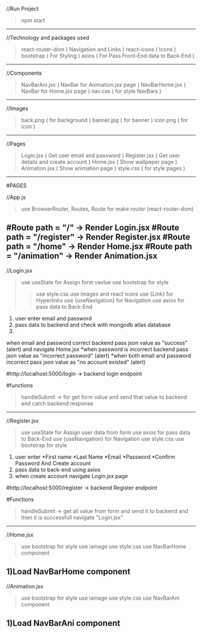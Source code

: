 //Run Project
>npm start
--------------


//Technology and packages used
>react-router-dom  ( Navigation and Links )
>react-icons       ( Icons )
>bootstrap         ( For Styling )
>axios             ( For Pass Front-End data to Back-End )
----------------------------------------------------------


//Components
>NavBarAni.jsx     ( NavBar for Animation.jsx page )
>NavBarHome.jsx    ( NavBar for Home.jsx page )
>nav.css           ( for style NavBars )
----------------------------------------------------------


//Images
>back.png          ( for background )
>banner.jpg        ( for banner )
>icon.png          ( for icon )
------------------------------------------------------------


//Pages
>Login.jsx          ( Get user email and password )
>Register.jsx       ( Get user details and create account )
>Home.jsx           ( Show wallpeper page )
>Animation.jsx      ( Show animation page )
>style.css          ( for style pages )
--------------------------------------------------------------


#PAGES

//App.js
>use BrowserRouter, Routes, Route for make router (react-router-dom)

#Route path = "/"           -> Render Login.jsx
#Route path = "/register"   -> Render Register.jsx
#Route path = "/home"       -> Render Home.jsx
#Route path = "/animation"  -> Render Animation.jsx
-----------------------------------------------------------------------


//Login.jsx
>use useState for Assign form vavlue
>use bootstrap for style
>>use style.css
>use images and react icons
>use {Link} for Hyperlinks
>use {useNavigation} for Navigation
>use axios for pass data to Back-End

1) user enter email and password
2) pass data to backend and check with mongodb atlas database 
3)
when email and password correct backend pass json value as "success" (alert) and navigate Home.jsx
*when password is incorrect backend pass json value as "incorrect password" (alert)
*when both email and password incorrect pass json value as "no account existed" (alert)

#http://localhost:5000/login    -> backend login endpoint

#functions
>handleSubmit    -> for get form value and send that value to backend and catch backend response
-------------------------------------------------------------------------------------------------


//Register.jsx
>use useState for Assign user data from form
>use axios for pass data to Back-End
>use {useNavigation} for Navigation
>use style.css
>use bootstrap for style

1) user enter
*First name
*Last Name
*Email
*Password
*Confirm Password And Create account
2) pass data to back-end using axios
3) when create account navigate Login.jsx page

#http://localhost:5000/register      -> backend Register endpoint

#Functions
>handleSubmit      -> get all value from form and send it to backend and then it is successfull navigate "Login.jsx"
---------------------------------------------------------------------------------------------------------------------


//Home.jsx
>use bootstrap for style
>use iamage
>use style.css
>use NavBarHome component

1)Load NavBarHome component
-----------------------------------------------------------------------------------------------------------------------


//Animation.jsx
>use bootstrap for style
>use iamage
>use style.css
>use NavBarAni component

1)Load NavBarAni component
-------------------------------------------------------------------------------------------------------------------------
